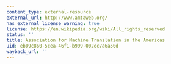```yaml
---
content_type: external-resource
external_url: http://www.amtaweb.org/
has_external_license_warning: true
license: https://en.wikipedia.org/wiki/All_rights_reserved
status: ''
title: Association for Machine Translation in the Americas
uid: eb09c860-5cea-46f1-b999-002ec7a6a50d
wayback_url: ''
---
```

